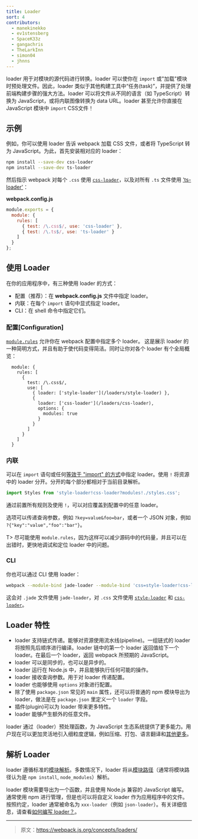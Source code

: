 ```yaml
---
title: Loader
sort: 4
contributors:
  - manekinekko
  - ev1stensberg
  - SpaceK33z
  - gangachris
  - TheLarkInn
  - simon04
  - jhnns
---
```


loader 用于对模块的源代码进行转换。loader 可以使你在 `import` 或"加载"模块时预处理文件。因此，loader 类似于其他构建工具中“任务(task)”，并提供了处理前端构建步骤的强大方法。loader 可以将文件从不同的语言（如 TypeScript）转换为 JavaScript，或将内联图像转换为 data URL。loader 甚至允许你直接在 JavaScript 模块中 `import` CSS文件！

## 示例

例如，你可以使用 loader 告诉 webpack 加载 CSS 文件，或者将 TypeScript 转为 JavaScript。为此，首先安装相对应的 loader：

``` bash
npm install --save-dev css-loader
npm install --save-dev ts-loader
```

然后指示 webpack 对每个 `.css` 使用 [`css-loader`](/loaders/css-loader)，以及对所有 `.ts` 文件使用 ['ts-loader'](https://github.com/TypeStrong/ts-loader)：

**webpack.config.js**

``` js
module.exports = {
  module: {
    rules: [
      { test: /\.css$/, use: 'css-loader' },
      { test: /\.ts$/, use: 'ts-loader' }
    ]
  }
};
```


## 使用 Loader

在你的应用程序中，有三种使用 loader 的方式：

* 配置（推荐）：在 __webpack.config.js__ 文件中指定 loader。
* 内联：在每个 `import` 语句中显式指定 loader。
* CLI：在 shell 命令中指定它们。


### 配置[Configuration]

[`module.rules`](/configuration/module/#module-rules) 允许你在 webpack 配置中指定多个 loader。
这是展示 loader 的一种简明方式，并且有助于使代码变得简洁。同时让你对各个 loader 有个全局概览：

```js-with-links-with-details
  module: {
    rules: [
      {
        test: /\.css$/,
        use: [
          { loader: ['style-loader'](/loaders/style-loader) },
          {
            loader: ['css-loader'](/loaders/css-loader),
            options: {
              modules: true
            }
          }
        ]
      }
    ]
  }
```


### 内联

可以在 `import` 语句或任何[等效于 "import" 的方式](/api/module-methods)中指定 loader。使用 `!` 将资源中的 loader 分开。分开的每个部分都相对于当前目录解析。

```js
import Styles from 'style-loader!css-loader?modules!./styles.css';
```

通过前置所有规则及使用 `!`，可以对应覆盖到配置中的任意 loader。

选项可以传递查询参数，例如 `?key=value&foo=bar`，或者一个 JSON 对象，例如 `?{"key":"value","foo":"bar"}`。

T> 尽可能使用 `module.rules`，因为这样可以减少源码中的代码量，并且可以在出错时，更快地调试和定位 loader 中的问题。


### CLI

你也可以通过 CLI 使用 loader：

```sh
webpack --module-bind jade-loader --module-bind 'css=style-loader!css-loader'
```

这会对 `.jade` 文件使用 `jade-loader`，对 `.css` 文件使用 [`style-loader`](/loaders/style-loader) 和 [`css-loader`](/loaders/css-loader)。


## Loader 特性

* loader 支持链式传递。能够对资源使用流水线(pipeline)。一组链式的 loader 将按照先后顺序进行编译。loader 链中的第一个 loader 返回值给下一个 loader。在最后一个 loader，返回 webpack 所预期的 JavaScript。
* loader 可以是同步的，也可以是异步的。
* loader 运行在 Node.js 中，并且能够执行任何可能的操作。
* loader 接收查询参数。用于对 loader 传递配置。
* loader 也能够使用 `options` 对象进行配置。
* 除了使用 `package.json` 常见的 `main` 属性，还可以将普通的 npm 模块导出为 loader，做法是在 `package.json` 里定义一个 `loader` 字段。
* 插件(plugin)可以为 loader 带来更多特性。
* loader 能够产生额外的任意文件。

loader 通过（loader）预处理函数，为 JavaScript 生态系统提供了更多能力。用户现在可以更加灵活地引入细粒度逻辑，例如压缩、打包、语言翻译和[其他更多](/loaders)。


## 解析 Loader

loader 遵循标准的[模块解析](/concepts/module-resolution/)。多数情况下，loader 将从[模块路径](/concepts/module-resolution/#module-paths)（通常将模块路径认为是 `npm install`, `node_modules`）解析。

loader 模块需要导出为一个函数，并且使用 Node.js 兼容的 JavaScript 编写。通常使用 npm 进行管理，但是也可以将自定义 loader 作为应用程序中的文件。按照约定，loader 通常被命名为 `xxx-loader`（例如 `json-loader`）。有关详细信息，请查看[如何编写 loader？](/development/how-to-write-a-loader)。

***

> 原文：https://webpack.js.org/concepts/loaders/
